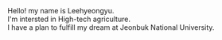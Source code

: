 <!DOCTYPE html>
<html lang="en">
<head>
    <meta charset="UTF-8">
    <meta http-equiv="X-UA-Compatible" content="IE=edge">
    <meta name="viewport" content="width=device-width, initial-scale=1.0">
    <title>JBNU SF</title>
    <link href="style.css" rel="stylesheet">
</head>
<body>
   Hello! my name is Leehyeongyu.<br>
   I'm intersted in High-tech agriculture.<br>
   I have a plan to fulfill my dream at Jeonbuk National University.<br>
   
</body>
</html>
